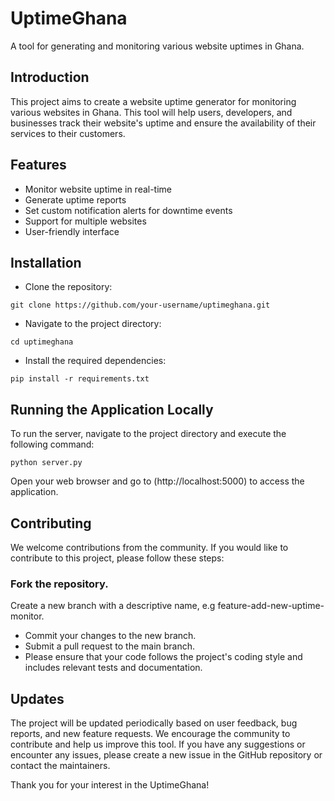 # UptimeGhana

A tool for generating and monitoring various website uptimes in Ghana.

## Introduction
This project aims to create a website uptime generator for monitoring various websites in Ghana. This tool will help users, developers, and businesses track their website's uptime and ensure the availability of their services to their customers.

## Features
- Monitor website uptime in real-time
- Generate uptime reports
- Set custom notification alerts for downtime events
- Support for multiple websites
- User-friendly interface

## Installation
* Clone the repository:

```git clone https://github.com/your-username/uptimeghana.git```

* Navigate to the project directory:

```cd uptimeghana```

* Install the required dependencies:

```pip install -r requirements.txt```

## Running the Application Locally
To run the server, navigate to the project directory and execute the following command:

```python server.py```

Open your web browser and go to (http://localhost:5000) to access the application.

## Contributing
We welcome contributions from the community. If you would like to contribute to this project, please follow these steps:

### Fork the repository.
Create a new branch with a descriptive name, e.g feature-add-new-uptime-monitor.
- Commit your changes to the new branch.
- Submit a pull request to the main branch.
- Please ensure that your code follows the project's coding style and includes relevant tests and documentation.

## Updates
The project will be updated periodically based on user feedback, bug reports, and new feature requests. We encourage the community to contribute and help us improve this tool. If you have any suggestions or encounter any issues, please create a new issue in the GitHub repository or contact the maintainers.

Thank you for your interest in the UptimeGhana!